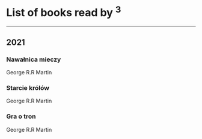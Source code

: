# List of books read by [](https://plus.google.com/u/0/105846473445372565783/)<sup>3</sup>
---

## 2021

### Nawałnica mieczy
George R.R Martin


### Starcie królów
George R.R Martin


### Gra o tron
George R.R Martin



